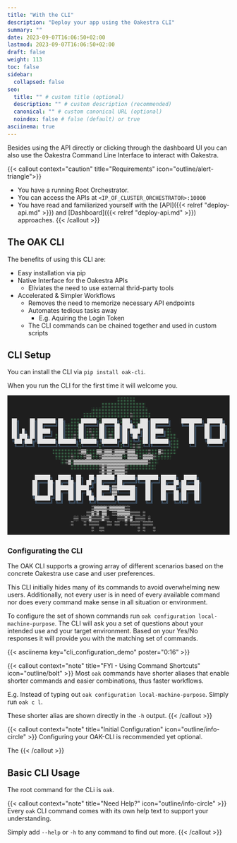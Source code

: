 ```yaml
---
title: "With the CLI"
description: "Deploy your app using the Oakestra CLI"
summary: ""
date: 2023-09-07T16:06:50+02:00
lastmod: 2023-09-07T16:06:50+02:00
draft: false
weight: 113
toc: false
sidebar:
  collapsed: false
seo:
  title: "" # custom title (optional)
  description: "" # custom description (recommended)
  canonical: "" # custom canonical URL (optional)
  noindex: false # false (default) or true
asciinema: true
---
```


Besides using the API directly or clicking through the dashboard UI you can also use the Oakestra Command Line Interface to interact with Oakestra.

{{< callout context="caution" title="Requirements" icon="outline/alert-triangle">}}
- You have a running Root Orchestrator.
- You can access the APIs at `<IP_OF_CLUSTER_ORCHESTRATOR>:10000`
- You have read and familiarized yourself with the [API]({{< relref "deploy-api.md" >}}) and [Dashboard]({{< relref "deploy-api.md" >}}) approaches.
{{< /callout >}}

## The OAK CLI

The benefits of using this CLI are:
- Easy installation via pip
- Native Interface for the Oakestra APIs
  - Eliviates the need to use external thrid-party tools
- Accelerated & Simpler Workflows
  - Removes the need to memorize necessary API endpoints
  - Automates tedious tasks away
    - E.g. Aquiring the Login Token
  - The CLI commands can be chained together and used in custom scripts



## CLI Setup

You can install the CLI via `pip install oak-cli`.

When you run the CLI for the first time it will welcome you.

![OAK CLI Initial Welcome ASCII Art](./cli-images/welcome-message.png)

### Configurating the CLI

The OAK CLI supports a growing array of different scenarios based on the concrete Oakestra use case and user preferences.

This CLI initially hides many of its commands to avoid overwhelming new users.
Additionally, not every user is in need of every available command nor does every command make sense in all situation or environment.

To configure the set of shown commands run `oak configuration local-machine-purpose`.
The CLI will ask you a set of questions about your intended use and your target environment.
Based on your Yes/No responses it will provide you with the matching set of commands.

{{< asciinema key="cli_configuration_demo" poster="0:16" >}}

{{< callout context="note" title="FYI - Using Command Shortcuts" icon="outline/bolt" >}}
Most `oak` commands have shorter aliases that enable shorter commands and easier combinations, thus faster workflows.

E.g. Instead of typing out `oak configuration local-machine-purpose`. Simply run `oak c l`.

These shorter alias are shown directly in the `-h` output.
{{< /callout >}}



{{< callout context="note" title="Initial Configuration" icon="outline/info-circle" >}}
Configuring your OAK-CLI is recommended yet optional.

The 
{{< /callout >}}


## Basic CLI Usage

The root command for the CLi is `oak`.

{{< callout context="note" title="Need Help?" icon="outline/info-circle" >}}
Every `oak` CLI command comes with its own help text to support your understanding.

Simply add `--help` or `-h` to any command to find out more.
{{< /callout >}}


